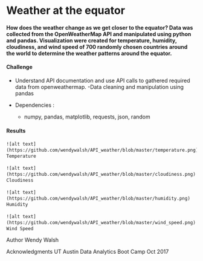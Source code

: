 
# Weather at the equator

#### How does the weather change as we get closer to the equator? Data was collected from the OpenWeatherMap API and manipulated using python and pandas. Visualization were created for temperature, humidity, cloudiness, and wind speed of 700 randomly chosen countries around the world to determine the weather patterns around the equator.

#### Challenge
-  Understand API documentation and use API calls to gathered required data from openweathermap.
-Data cleaning and manipulation using pandas

- Dependencies :
    * numpy, pandas, matplotlib, requests, json, random

#### Results

    ![alt text](https://github.com/wendywalsh/API_weather/blob/master/temperature.png)
    Temperature
 
    ![alt text](https://github.com/wendywalsh/API_weather/blob/master/cloudiness.png)
    Cloudiness
    
    ![alt text](https://github.com/wendywalsh/API_weather/blob/master/humidity.png)
    Humidity
    
    ![alt text](https://github.com/wendywalsh/API_weather/blob/master/wind_speed.png)
    Wind Speed
    





Author
Wendy Walsh

Acknowledgments
UT Austin Data Analytics Boot Camp Oct 2017




